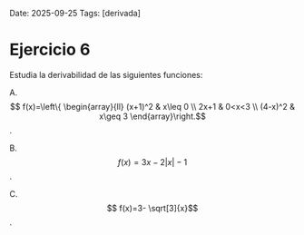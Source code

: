 Date: 2025-09-25
Tags: [derivada]

# Ejercicio 6

 
Estudia la derivabilidad de las siguientes funciones:

A.   $$ f(x)=\left\{ \begin{array}{ll}
 (x+1)^2 &  x\leq 0 \\
 2x+1 &  0<x<3 \\
 (4-x)^2 &  x\geq 3
\end{array}\right.$$  .

B.   $$ f(x)=3x-2|x|-1$$  .

C.   $$ f(x)=3- \sqrt[3]{x}$$  .


